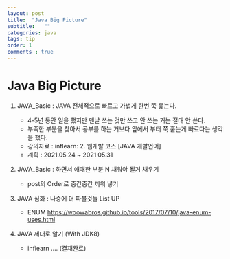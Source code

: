 ```yaml
---
layout: post 
title:  "Java Big Picture"
subtitle:   ""
categories: java
tags: tip
order: 1
comments : true
---
```

# Java Big Picture
1. JAVA_Basic : JAVA 전체적으로 빠르고 가볍게 한번 쭉 훑는다.
    - 4-5년 동안 일을 했지만 맨날 쓰는 것만 쓰고 안 쓰는 거는 절대 안 쓴다.
    - 부족한 부분을 찾아서 공부를 하는 거보다 앞에서 부터 쭉 훝는게 빠르다는 생각을 했다.
    - 강의자료 : inflearn: 2. 웹개발 코스 [JAVA 개발언어]
    - 계획 : 2021.05.24 ~ 2021.05.31

2. JAVA_Basic : 하면서 애매한 부분 N 채워야 될거 채우기
    - post의 Order로 중간중간 끼워 넣기


3. JAVA 심화 : 나중에 더 파볼것들 List UP
    - ENUM https://woowabros.github.io/tools/2017/07/10/java-enum-uses.html

    
4. JAVA 제대로 알기 (With JDK8)
    - inflearn .... (결재완료)
